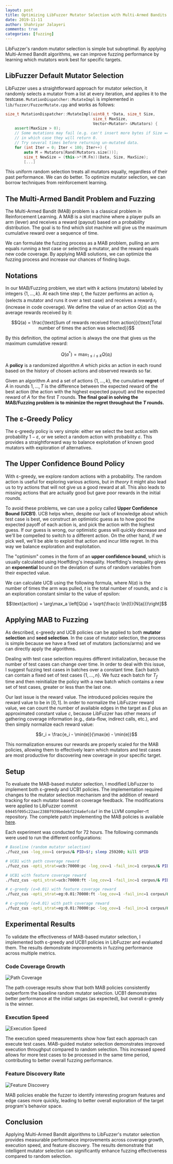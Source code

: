 ```yaml
---
layout: post
title: Optimizing LibFuzzer Mutator Selection with Multi-Armed Bandits
date: 2019-11-11
author: Shahriyar Jalayeri
comments: true
categories: [fuzzing]
---
```


LibFuzzer's random mutator selection is simple but suboptimal. By applying Multi-Armed Bandit algorithms, we can improve fuzzing performance by learning which mutators work best for specific targets.

## LibFuzzer Default Mutator Selection

LibFuzzer uses a straightforward approach for mutator selection, it randomly selects a mutator from a list at every iteration, and applies it to the testcase. `MutationDispatcher::MutateImpl` is implemented in `lib/fuzzer/FuzzerMutate.cpp` and works as follows:

```cpp
size_t MutationDispatcher::MutateImpl(uint8_t *Data, size_t Size,
                                      size_t MaxSize,
                                      Vector<Mutator> &Mutators) {
    assert(MaxSize > 0);
    // Some mutations may fail (e.g. can't insert more bytes if Size == MaxSize),
    // in which case they will return 0.
    // Try several times before returning un-mutated data.
    for (int Iter = 0; Iter < 100; Iter++) {
        auto M = Mutators[Rand(Mutators.size())];
        size_t NewSize = (this->*(M.Fn))(Data, Size, MaxSize);
        [...]
```

This uniform random selection treats all mutators equally, regardless of their past performance. We can do better. To optimize mutator selection, we can borrow techniques from reinforcement learning.

## The Multi-Armed Bandit Problem and Fuzzing

The Multi-Armed Bandit (MAB) problem is a classical problem in Reinforcement Learning. A MAB is a slot machine where a player pulls an arm (lever) and receives a reward (payout) based on a probability distribution. The goal is to find which slot machine will give us the maximum cumulative reward over a sequence of time.

We can formulate the fuzzing process as a MAB problem, pulling an arm equals running a test case or selecting a mutator, and the reward equals new code coverage. By applying MAB solutions, we can optimize the fuzzing process and increase our chances of finding bugs.

## Notations

In our MAB/Fuzzing problem, we start with $k$ actions (mutators) labeled by integers $\{1, \ldots, k\}$. At each time step $t$, the fuzzer performs an action $a_t$ (selects a mutator and runs it over a test case) and receives a reward $r_t$ (increase in code coverage). We define the value of an action $Q(a)$ as the average rewards received by it:

$$Q(a) = \frac{\text{Sum of rewards received from action}}{\text{Total number of times the action was selected}}$$

By this definition, the optimal action is always the one that gives us the maximum cumulative reward:

$$Q(a^*) = \max_{1 \leq i \leq k} Q(a_i)$$

A **policy** is a randomized algorithm $A$ which picks an action in each round based on the history of chosen actions and observed rewards so far.

Given an algorithm $A$ and a set of actions $\{1, \ldots, k\}$, the cumulative **regret** of $A$ in rounds $1, \ldots, T$ is the difference between the expected reward of the best action (the action with the highest expected payout) and the expected reward of $A$ for the first $T$ rounds. **The final goal in solving the MAB/Fuzzing problem is to minimize the regret throughout the $T$ rounds.**

## The ε-Greedy Policy

The ε-greedy policy is very simple: either we select the best action with probability $1 - \varepsilon$, or we select a random action with probability $\varepsilon$. This provides a straightforward way to balance exploitation of known good mutators with exploration of alternatives.

## The Upper Confidence Bound Policy

With ε-greedy, we explore random actions with a probability. The random action is useful for exploring various actions, but *in theory* it might also lead us to try actions that will not give us a good reward at all. This also leads to missing actions that are actually good but gave poor rewards in the initial rounds.

To avoid these problems, we can use a policy called **Upper Confidence Bound (UCB1)**. UCB helps when, despite our lack of knowledge about which test case is best, we construct an optimistic guess as to how good the expected payoff of each action is, and pick the action with the highest guess. If our guess is wrong, our optimistic guess will quickly decrease and we'll be compelled to switch to a different action. On the other hand, if we pick well, we'll be able to exploit that action and incur little regret. In this way we balance exploration and exploitation.

The "optimism" comes in the form of an **upper confidence bound**, which is usually calculated using Hoeffding's inequality. Hoeffding's inequality gives an **exponential** bound on the deviation of sums of random variables from their expected value.

We can calculate UCB using the following formula, where $N(a)$ is the number of times the arm was pulled, $t$ is the total number of rounds, and $c$ is an exploration constant similar to the value of epsilon:

$$\text{action} = \arg\max_a \left[Q(a) + \sqrt{\frac{c \ln(t)}{N(a)}}\right]$$

## Applying MAB to Fuzzing

As described, ε-greedy and UCB policies can be applied to both **mutator selection** and **seed selection**. In the case of mutator selection, the process is simple because we have a fixed set of mutators (actions/arms) and we can directly apply the algorithms.

Dealing with test case selection requires different initialization, because the number of test cases can change over time. In order to deal with this issue, I suggest fuzzing test cases in batches over a constant time. Each batch can contain a fixed set of test cases $\{1, \ldots, n\}$. We fuzz each batch for $T_f$ time and then reinitialize the policy with a new batch which contains a new set of test cases, greater or less than the last one.

Our last issue is the reward value. The introduced policies require the reward value to be in $[0, 1]$. In order to normalize the LibFuzzer reward value, we can count the number of available edges in the target as $E$ plus an approximated constant value $c$, because LibFuzzer has other means of gathering coverage information (e.g., data-flow, indirect calls, etc.), and then simply normalize each reward value:

$$r_i = \frac{e_i - \min(e)}{\max(e) - \min(e)}$$

This normalization ensures our rewards are properly scaled for the MAB policies, allowing them to effectively learn which mutators and test cases are most productive for discovering new coverage in your specific target.

## Setup

To evaluate the MAB-based mutator selection, I modified LibFuzzer to implement both ε-greedy and UCB1 policies. The implementation required changes to the mutator selection mechanism and the addition of reward tracking for each mutator based on coverage feedback. The modifications were applied to LibFuzzer commit `69445f095c22aac2388f939bedebf224a6efcdaf` in the LLVM compiler-rt repository. The complete patch implementing the MAB policies is available [here](https://gist.githubusercontent.com/shjala/58b035b61dc57347047dbaf86be3e333/raw/a032e66ad00e55344fcafd449d26c6201e0f3c94/eg_ucb.patch).

Each experiment was conducted for 72 hours. The following commands were used to run the different configurations:

```bash
# Baseline (random mutator selection)
./fuzz_cus -log_cov=1 corpus/& PID=$!; sleep 259200; kill $PID

# UCB1 with path coverage reward
./fuzz_cus -opti_strat=ucb:70000:pc -log_cov=1 -fail_inc=1 corpus/& PID=$!; sleep 259200; kill $PID

# UCB1 with feature coverage reward  
./fuzz_cus -opti_strat=ucb:70000:ft -log_cov=1 -fail_inc=1 corpus/& PID=$!; sleep 259200; kill $PID

# ε-greedy (ε=0.01) with feature coverage reward
./fuzz_cus -opti_strat=eg:0.01:70000:ft -log_cov=1 -fail_inc=1 corpus/& PID=$!; sleep 259200; kill $PID

# ε-greedy (ε=0.01) with path coverage reward
./fuzz_cus -opti_strat=eg:0.01:70000:pc -log_cov=1 -fail_inc=1 corpus/& PID=$!; sleep 259200; kill $PID
```

## Experimental Results

To validate the effectiveness of MAB-based mutator selection, I implemented both ε-greedy and UCB1 policies in LibFuzzer and evaluated them. The results demonstrate improvements in fuzzing performance across multiple metrics.

### Code Coverage Growth

![Path Coverage](/assets/img/posts/mab/pc.svg)

The path coverage results show that both MAB policies consistently outperform the baseline random mutator selection. UCB1 demonstrates better performance at the initial satges (as expected), but overall ε-greedy is the winner.

### Execution Speed

![Execution Speed](/assets/img/posts/mab/exec.svg)

The execution speed measurements show how fast each approach can execute test cases. MAB-guided mutator selection demonstrates improved execution throughput compared to random selection. This increased speed allows for more test cases to be processed in the same time period, contributing to better overall fuzzing performance.

### Feature Discovery Rate

![Feature Discovery](/assets/img/posts/mab/feature.svg)

MAB policies enable the fuzzer to identify interesting program features and edge cases more quickly, leading to better overall exploration of the target program's behavior space.

## Conclusion

Applying Multi-Armed Bandit algorithms to LibFuzzer's mutator selection provides measurable performance improvements across coverage growth, execution speed, and feature discovery. The results demonstrate that intelligent mutator selection can significantly enhance fuzzing effectiveness compared to random selection.